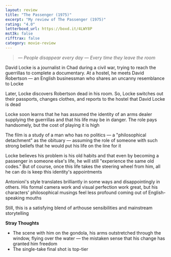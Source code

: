 ```yaml
---
layout: review
title: "The Passenger (1975)"
excerpt: "My review of The Passenger (1975)"
rating: "4.0"
letterboxd_url: https://boxd.it/4LWY8P
mst3k: false
rifftrax: false
category: movie-review
---
```


<blockquote><i>— People disappear every day
</i><i>— Every time they leave the room</i></blockquote>David Locke is a journalist in Chad during a civil war, trying to reach the guerrillas to complete a documentary. At a hostel, he meets David Robertson — an English businessman who shares an uncanny resemblance to Locke

Later, Locke discovers Robertson dead in his room. So, Locke switches out their passports, changes clothes, and reports to the hostel that David Locke is dead

Locke soon learns that he has assumed the identity of an arms dealer supplying the guerrillas and that his life may be in danger. The role pays handsomely, but the cost of playing it is high

The film is a study of a man who has no politics — a "philosophical detachment" as the obituary — assuming the role of someone with such strong beliefs that he would put his life on the line for it

Locke believes his problem is his old habits and that even by becoming a passenger in someone else's life, he will still "experience the same old codes." But of course, once this life takes the steering wheel from him, all he can do is keep this identity's appointments

Antonioni's style translates brilliantly in some ways and disappointingly in others. His formal camera work and visual perfection work great, but his characters' philosophical musings feel less profound coming out of English-speaking mouths

Still, this is a satisfying blend of arthouse sensibilities and mainstream storytelling

<b>Stray Thoughts</b>

- The scene with him on the gondola, his arms outstretched through the window, flying over the water — the mistaken sense that his change has granted him freedom
- The single-take final shot is top-tier
